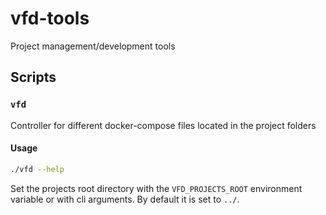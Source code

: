 # vfd-tools

Project management/development tools

## Scripts

### `vfd`

Controller for different docker-compose files located in the project folders

#### Usage

```bash
./vfd --help
```

Set the projects root directory with the `VFD_PROJECTS_ROOT` environment variable or with cli arguments. By default it is set to `../`.
